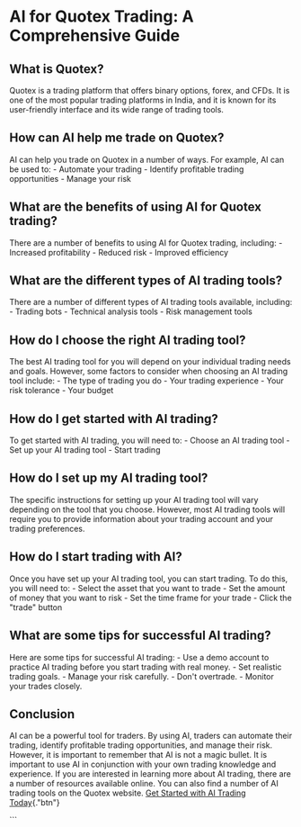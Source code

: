 # AI for Quotex Trading: A Comprehensive Guide

## What is Quotex?

Quotex is a trading platform that offers binary options, forex, and
CFDs. It is one of the most popular trading platforms in India, and it
is known for its user-friendly interface and its wide range of trading
tools.

## How can AI help me trade on Quotex?

AI can help you trade on Quotex in a number of ways. For example, AI can
be used to: - Automate your trading - Identify profitable trading
opportunities - Manage your risk

## What are the benefits of using AI for Quotex trading?

There are a number of benefits to using AI for Quotex trading,
including: - Increased profitability - Reduced risk - Improved
efficiency

## What are the different types of AI trading tools?

There are a number of different types of AI trading tools available,
including: - Trading bots - Technical analysis tools - Risk management
tools

## How do I choose the right AI trading tool?

The best AI trading tool for you will depend on your individual trading
needs and goals. However, some factors to consider when choosing an AI
trading tool include: - The type of trading you do - Your trading
experience - Your risk tolerance - Your budget

## How do I get started with AI trading?

To get started with AI trading, you will need to: - Choose an AI trading
tool - Set up your AI trading tool - Start trading

## How do I set up my AI trading tool?

The specific instructions for setting up your AI trading tool will vary
depending on the tool that you choose. However, most AI trading tools
will require you to provide information about your trading account and
your trading preferences.

## How do I start trading with AI?

Once you have set up your AI trading tool, you can start trading. To do
this, you will need to: - Select the asset that you want to trade - Set
the amount of money that you want to risk - Set the time frame for your
trade - Click the "trade" button

## What are some tips for successful AI trading?

Here are some tips for successful AI trading: - Use a demo account to
practice AI trading before you start trading with real money. - Set
realistic trading goals. - Manage your risk carefully. - Don\'t
overtrade. - Monitor your trades closely.

## Conclusion

AI can be a powerful tool for traders. By using AI, traders can automate
their trading, identify profitable trading opportunities, and manage
their risk. However, it is important to remember that AI is not a magic
bullet. It is important to use AI in conjunction with your own trading
knowledge and experience. If you are interested in learning more about
AI trading, there are a number of resources available online. You can
also find a number of AI trading tools on the Quotex website. [Get
Started with AI Trading
Today](\%22https://traff.sbs/brokerqxlid\%22){."btn"}

\`\`\`

